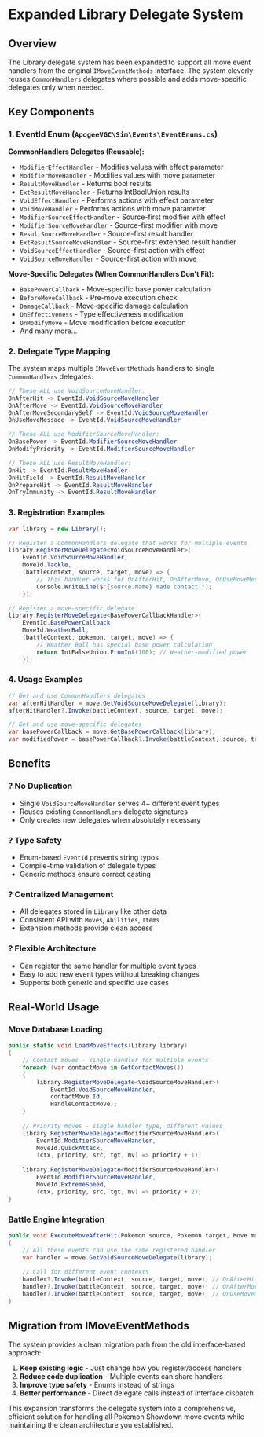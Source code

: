 # Expanded Library Delegate System

## Overview

The Library delegate system has been expanded to support all move event handlers from the original `IMoveEventMethods` interface. The system cleverly reuses `CommonHandlers` delegates where possible and adds move-specific delegates only when needed.

## Key Components

### 1. EventId Enum (`ApogeeVGC\Sim\Events\EventEnums.cs`)

**CommonHandlers Delegates (Reusable):**
- `ModifierEffectHandler` - Modifies values with effect parameter
- `ModifierMoveHandler` - Modifies values with move parameter  
- `ResultMoveHandler` - Returns bool results
- `ExtResultMoveHandler` - Returns IntBoolUnion results
- `VoidEffectHandler` - Performs actions with effect parameter
- `VoidMoveHandler` - Performs actions with move parameter
- `ModifierSourceEffectHandler` - Source-first modifier with effect
- `ModifierSourceMoveHandler` - Source-first modifier with move
- `ResultSourceMoveHandler` - Source-first result handler
- `ExtResultSourceMoveHandler` - Source-first extended result handler
- `VoidSourceEffectHandler` - Source-first action with effect
- `VoidSourceMoveHandler` - Source-first action with move

**Move-Specific Delegates (When CommonHandlers Don't Fit):**
- `BasePowerCallback` - Move-specific base power calculation
- `BeforeMoveCallback` - Pre-move execution check
- `DamageCallback` - Move-specific damage calculation
- `OnEffectiveness` - Type effectiveness modification
- `OnModifyMove` - Move modification before execution
- And many more...

### 2. Delegate Type Mapping

The system maps multiple `IMoveEventMethods` handlers to single `CommonHandlers` delegates:

```csharp
// These ALL use VoidSourceMoveHandler:
OnAfterHit -> EventId.VoidSourceMoveHandler
OnAfterMove -> EventId.VoidSourceMoveHandler  
OnAfterMoveSecondarySelf -> EventId.VoidSourceMoveHandler
OnUseMoveMessage -> EventId.VoidSourceMoveHandler

// These ALL use ModifierSourceMoveHandler:
OnBasePower -> EventId.ModifierSourceMoveHandler
OnModifyPriority -> EventId.ModifierSourceMoveHandler

// These ALL use ResultMoveHandler:
OnHit -> EventId.ResultMoveHandler
OnHitField -> EventId.ResultMoveHandler
OnPrepareHit -> EventId.ResultMoveHandler
OnTryImmunity -> EventId.ResultMoveHandler
```

### 3. Registration Examples

```csharp
var library = new Library();

// Register a CommonHandlers delegate that works for multiple events
library.RegisterMoveDelegate<VoidSourceMoveHandler>(
    EventId.VoidSourceMoveHandler,
    MoveId.Tackle,
    (battleContext, source, target, move) => {
        // This handler works for OnAfterHit, OnAfterMove, OnUseMoveMessage, etc.
        Console.WriteLine($"{source.Name} made contact!");
    });

// Register a move-specific delegate
library.RegisterMoveDelegate<BasePowerCallbackHandler>(
    EventId.BasePowerCallback,
    MoveId.WeatherBall,
    (battleContext, pokemon, target, move) => {
        // Weather Ball has special base power calculation
        return IntFalseUnion.FromInt(100); // Weather-modified power
    });
```

### 4. Usage Examples

```csharp
// Get and use CommonHandlers delegates
var afterHitHandler = move.GetVoidSourceMoveDelegate(library);
afterHitHandler?.Invoke(battleContext, source, target, move);

// Get and use move-specific delegates
var basePowerCallback = move.GetBasePowerCallback(library);
var modifiedPower = basePowerCallback?.Invoke(battleContext, source, target, move);
```

## Benefits

### ? **No Duplication**
- Single `VoidSourceMoveHandler` serves 4+ different event types
- Reuses existing `CommonHandlers` delegate signatures
- Only creates new delegates when absolutely necessary

### ? **Type Safety** 
- Enum-based `EventId` prevents string typos
- Compile-time validation of delegate types
- Generic methods ensure correct casting

### ? **Centralized Management**
- All delegates stored in `Library` like other data
- Consistent API with `Moves`, `Abilities`, `Items`
- Extension methods provide clean access

### ? **Flexible Architecture**
- Can register the same handler for multiple event types
- Easy to add new event types without breaking changes
- Supports both generic and specific use cases

## Real-World Usage

### Move Database Loading
```csharp
public static void LoadMoveEffects(Library library)
{
    // Contact moves - single handler for multiple events
    foreach (var contactMove in GetContactMoves())
    {
        library.RegisterMoveDelegate<VoidSourceMoveHandler>(
            EventId.VoidSourceMoveHandler,
            contactMove.Id,
            HandleContactMove);
    }
    
    // Priority moves - single handler type, different values
    library.RegisterMoveDelegate<ModifierSourceMoveHandler>(
        EventId.ModifierSourceMoveHandler,
        MoveId.QuickAttack,
        (ctx, priority, src, tgt, mv) => priority + 1);
        
    library.RegisterMoveDelegate<ModifierSourceMoveHandler>(
        EventId.ModifierSourceMoveHandler,
        MoveId.ExtremeSpeed,
        (ctx, priority, src, tgt, mv) => priority + 2);
}
```

### Battle Engine Integration
```csharp
public void ExecuteMoveAfterHit(Pokemon source, Pokemon target, Move move)
{
    // All these events can use the same registered handler
    var handler = move.GetVoidSourceMoveDelegate(library);
    
    // Call for different event contexts
    handler?.Invoke(battleContext, source, target, move); // OnAfterHit
    handler?.Invoke(battleContext, source, target, move); // OnAfterMove
    handler?.Invoke(battleContext, source, target, move); // OnUseMoveMessage
}
```

## Migration from IMoveEventMethods

The system provides a clean migration path from the old interface-based approach:

1. **Keep existing logic** - Just change how you register/access handlers
2. **Reduce code duplication** - Multiple events can share handlers
3. **Improve type safety** - Enums instead of strings
4. **Better performance** - Direct delegate calls instead of interface dispatch

This expansion transforms the delegate system into a comprehensive, efficient solution for handling all Pokemon Showdown move events while maintaining the clean architecture you established.